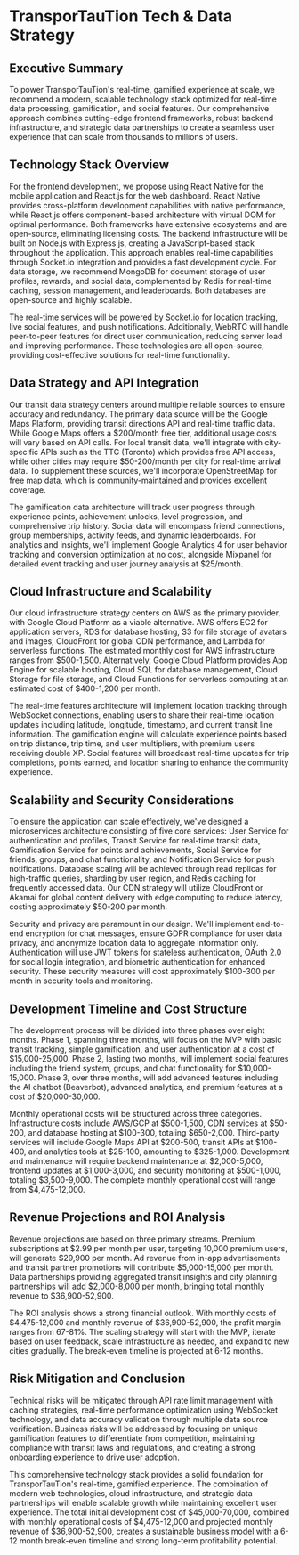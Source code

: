 # TransporTauTion Tech & Data Strategy

## Executive Summary

To power TransporTauTion's real-time, gamified experience at scale, we recommend a modern, scalable technology stack optimized for real-time data processing, gamification, and social features. Our comprehensive approach combines cutting-edge frontend frameworks, robust backend infrastructure, and strategic data partnerships to create a seamless user experience that can scale from thousands to millions of users.

## Technology Stack Overview

For the frontend development, we propose using React Native for the mobile application and React.js for the web dashboard. React Native provides cross-platform development capabilities with native performance, while React.js offers component-based architecture with virtual DOM for optimal performance. Both frameworks have extensive ecosystems and are open-source, eliminating licensing costs. The backend infrastructure will be built on Node.js with Express.js, creating a JavaScript-based stack throughout the application. This approach enables real-time capabilities through Socket.io integration and provides a fast development cycle. For data storage, we recommend MongoDB for document storage of user profiles, rewards, and social data, complemented by Redis for real-time caching, session management, and leaderboards. Both databases are open-source and highly scalable.

The real-time services will be powered by Socket.io for location tracking, live social features, and push notifications. Additionally, WebRTC will handle peer-to-peer features for direct user communication, reducing server load and improving performance. These technologies are all open-source, providing cost-effective solutions for real-time functionality.

## Data Strategy and API Integration

Our transit data strategy centers around multiple reliable sources to ensure accuracy and redundancy. The primary data source will be the Google Maps Platform, providing transit directions API and real-time traffic data. While Google Maps offers a $200/month free tier, additional usage costs will vary based on API calls. For local transit data, we'll integrate with city-specific APIs such as the TTC (Toronto) which provides free API access, while other cities may require $50-200/month per city for real-time arrival data. To supplement these sources, we'll incorporate OpenStreetMap for free map data, which is community-maintained and provides excellent coverage.

The gamification data architecture will track user progress through experience points, achievement unlocks, level progression, and comprehensive trip history. Social data will encompass friend connections, group memberships, activity feeds, and dynamic leaderboards. For analytics and insights, we'll implement Google Analytics 4 for user behavior tracking and conversion optimization at no cost, alongside Mixpanel for detailed event tracking and user journey analysis at $25/month.

## Cloud Infrastructure and Scalability

Our cloud infrastructure strategy centers on AWS as the primary provider, with Google Cloud Platform as a viable alternative. AWS offers EC2 for application servers, RDS for database hosting, S3 for file storage of avatars and images, CloudFront for global CDN performance, and Lambda for serverless functions. The estimated monthly cost for AWS infrastructure ranges from $500-1,500. Alternatively, Google Cloud Platform provides App Engine for scalable hosting, Cloud SQL for database management, Cloud Storage for file storage, and Cloud Functions for serverless computing at an estimated cost of $400-1,200 per month.

The real-time features architecture will implement location tracking through WebSocket connections, enabling users to share their real-time location updates including latitude, longitude, timestamp, and current transit line information. The gamification engine will calculate experience points based on trip distance, trip time, and user multipliers, with premium users receiving double XP. Social features will broadcast real-time updates for trip completions, points earned, and location sharing to enhance the community experience.

## Scalability and Security Considerations

To ensure the application can scale effectively, we've designed a microservices architecture consisting of five core services: User Service for authentication and profiles, Transit Service for real-time transit data, Gamification Service for points and achievements, Social Service for friends, groups, and chat functionality, and Notification Service for push notifications. Database scaling will be achieved through read replicas for high-traffic queries, sharding by user region, and Redis caching for frequently accessed data. Our CDN strategy will utilize CloudFront or Akamai for global content delivery with edge computing to reduce latency, costing approximately $50-200 per month.

Security and privacy are paramount in our design. We'll implement end-to-end encryption for chat messages, ensure GDPR compliance for user data privacy, and anonymize location data to aggregate information only. Authentication will use JWT tokens for stateless authentication, OAuth 2.0 for social login integration, and biometric authentication for enhanced security. These security measures will cost approximately $100-300 per month in security tools and monitoring.

## Development Timeline and Cost Structure

The development process will be divided into three phases over eight months. Phase 1, spanning three months, will focus on the MVP with basic transit tracking, simple gamification, and user authentication at a cost of $15,000-25,000. Phase 2, lasting two months, will implement social features including the friend system, groups, and chat functionality for $10,000-15,000. Phase 3, over three months, will add advanced features including the AI chatbot (Beaverbot), advanced analytics, and premium features at a cost of $20,000-30,000.

Monthly operational costs will be structured across three categories. Infrastructure costs include AWS/GCP at $500-1,500, CDN services at $50-200, and database hosting at $100-300, totaling $650-2,000. Third-party services will include Google Maps API at $200-500, transit APIs at $100-400, and analytics tools at $25-100, amounting to $325-1,000. Development and maintenance will require backend maintenance at $2,000-5,000, frontend updates at $1,000-3,000, and security monitoring at $500-1,000, totaling $3,500-9,000. The complete monthly operational cost will range from $4,475-12,000.

## Revenue Projections and ROI Analysis

Revenue projections are based on three primary streams. Premium subscriptions at $2.99 per month per user, targeting 10,000 premium users, will generate $29,900 per month. Ad revenue from in-app advertisements and transit partner promotions will contribute $5,000-15,000 per month. Data partnerships providing aggregated transit insights and city planning partnerships will add $2,000-8,000 per month, bringing total monthly revenue to $36,900-52,900.

The ROI analysis shows a strong financial outlook. With monthly costs of $4,475-12,000 and monthly revenue of $36,900-52,900, the profit margin ranges from 67-81%. The scaling strategy will start with the MVP, iterate based on user feedback, scale infrastructure as needed, and expand to new cities gradually. The break-even timeline is projected at 6-12 months.

## Risk Mitigation and Conclusion

Technical risks will be mitigated through API rate limit management with caching strategies, real-time performance optimization using WebSocket technology, and data accuracy validation through multiple data source verification. Business risks will be addressed by focusing on unique gamification features to differentiate from competition, maintaining compliance with transit laws and regulations, and creating a strong onboarding experience to drive user adoption.

This comprehensive technology stack provides a solid foundation for TransporTauTion's real-time, gamified experience. The combination of modern web technologies, cloud infrastructure, and strategic data partnerships will enable scalable growth while maintaining excellent user experience. The total initial development cost of $45,000-70,000, combined with monthly operational costs of $4,475-12,000 and projected monthly revenue of $36,900-52,900, creates a sustainable business model with a 6-12 month break-even timeline and strong long-term profitability potential. 